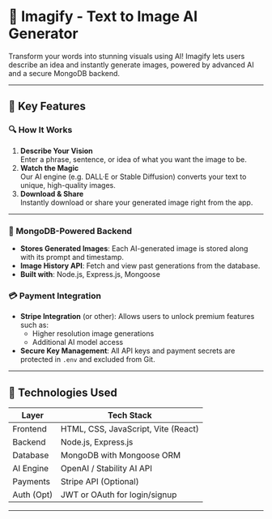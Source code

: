 # 🧠 Imagify - Text to Image AI Generator

Transform your words into stunning visuals using AI! Imagify lets users describe an idea and instantly generate images, powered by advanced AI and a secure MongoDB backend.


---

## 🚀 Key Features

### 🔍 How It Works
1. **Describe Your Vision**  
   Enter a phrase, sentence, or idea of what you want the image to be.
2. **Watch the Magic**  
   Our AI engine (e.g. DALL·E or Stable Diffusion) converts your text to unique, high-quality images.
3. **Download & Share**  
   Instantly download or share your generated image right from the app.

---

### 💾 MongoDB-Powered Backend
- **Stores Generated Images**: Each AI-generated image is stored along with its prompt and timestamp.
- **Image History API**: Fetch and view past generations from the database.
- **Built with**: Node.js, Express.js, Mongoose

### 💳 Payment Integration
- **Stripe Integration** (or other): Allows users to unlock premium features such as:
  - Higher resolution image generations
  - Additional AI model access
- **Secure Key Management**: All API keys and payment secrets are protected in `.env` and excluded from Git.

---

## 🧰 Technologies Used

| Layer       | Tech Stack                           |
|-------------|---------------------------------------|
| Frontend    | HTML, CSS, JavaScript, Vite (React)  |
| Backend     | Node.js, Express.js                  |
| Database    | MongoDB with Mongoose ORM            |
| AI Engine   | OpenAI / Stability AI API            |
| Payments    | Stripe API (Optional)                |
| Auth (Opt)  | JWT or OAuth for login/signup        |

---


